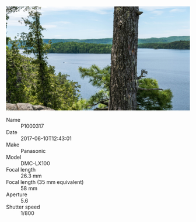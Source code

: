 [![P1000317](/photos/hd/P1000317.jpg)](/photos/full/P1000317.jpg?raw=true)

<dl>
  <dt>Name</dt>
  <dd>P1000317</dd>
  <dt>Date</dt>
  <dd>2017-06-10T12:43:01</dd>
  <dt>Make</dt>
  <dd>Panasonic</dd>
  <dt>Model</dt>
  <dd>DMC-LX100</dd>
  <dt>Focal length</dt>
  <dd>26.3 mm</dd>
  <dt>Focal length (35 mm equivalent)</dt>
  <dd>58 mm</dd>
  <dt>Aperture</dt>
  <dd>5.6</dd>
  <dt>Shutter speed</dt>
  <dd>1/800</dd>
</dl>

